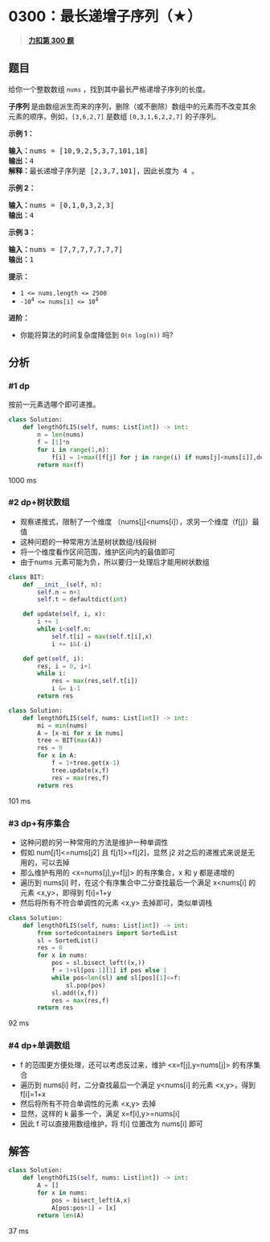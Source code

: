# 0300：最长递增子序列（★）


> <u>**[力扣第 300 题](https://leetcode.cn/problems/longest-increasing-subsequence/)**</u>

## 题目

<p>给你一个整数数组 <code>nums</code> ，找到其中最长严格递增子序列的长度。</p>

<p><strong>子序列 </strong>是由数组派生而来的序列，删除（或不删除）数组中的元素而不改变其余元素的顺序。例如，<code>[3,6,2,7]</code> 是数组 <code>[0,3,1,6,2,2,7]</code> 的子序列。</p>


<p><strong>示例 1：</strong></p>

<pre>
<strong>输入：</strong>nums = [10,9,2,5,3,7,101,18]
<strong>输出：</strong>4
<strong>解释：</strong>最长递增子序列是 [2,3,7,101]，因此长度为 4 。
</pre>

<p><strong>示例 2：</strong></p>

<pre>
<strong>输入：</strong>nums = [0,1,0,3,2,3]
<strong>输出：</strong>4
</pre>

<p><strong>示例 3：</strong></p>

<pre>
<strong>输入：</strong>nums = [7,7,7,7,7,7,7]
<strong>输出：</strong>1
</pre>



<p><strong>提示：</strong></p>

<ul>
<li><code>1 &lt;= nums.length &lt;= 2500</code></li>
<li><code>-10<sup>4</sup> &lt;= nums[i] &lt;= 10<sup>4</sup></code></li>
</ul>



<p><b>进阶：</b></p>

<ul>
<li>你能将算法的时间复杂度降低到 <code>O(n log(n))</code> 吗?</li>
</ul>


## 分析

### #1 dp

按前一元素选哪个即可递推。

```python
class Solution:
    def lengthOfLIS(self, nums: List[int]) -> int:
        n = len(nums)
        f = [1]*n
        for i in range(1,n):
            f[i] = 1+max([f[j] for j in range(i) if nums[j]<nums[i]],default=0)
        return max(f)
```
1000 ms

### #2 dp+树状数组

- 观察递推式，限制了一个维度 （nums[j]<nums[i]），求另一个维度（f[j]）最值
- 这种问题的一种常用方法是树状数组/线段树
- 将一个维度看作区间范围，维护区间内的最值即可
- 由于nums 元素可能为负，所以要归一处理后才能用树状数组


```python
class BIT:
    def __init__(self, n):
        self.n = n+1
        self.t = defaultdict(int)

    def update(self, i, x):
        i += 1
        while i<self.n:
            self.t[i] = max(self.t[i],x)
            i += i&(-i)

    def get(self, i):
        res, i = 0, i+1
        while i:
            res = max(res,self.t[i])
            i &= i-1
        return res

class Solution:
    def lengthOfLIS(self, nums: List[int]) -> int:
        mi = min(nums)
        A = [x-mi for x in nums]
        tree = BIT(max(A))
        res = 0
        for x in A:
            f = 1+tree.get(x-1)
            tree.update(x,f)
            res = max(res,f)
        return res
```
101 ms

### #3 dp+有序集合

- 这种问题的另一种常用的方法是维护一种单调性
- 假如 num[j1]<=nums[j2] 且 f[j1]>=f[j2]，显然 j2 对之后的递推式来说是无用的，可以去掉
- 那么维护有用的 <x=nums[j],y=f[j]> 的有序集合，x 和 y 都是递增的
- 遍历到 nums[i] 时，在这个有序集合中二分查找最后一个满足 x<nums[i] 的元素 <x,y>，即得到 f[i]=1+y
- 然后将所有不符合单调性的元素 <x,y> 去掉即可，类似单调栈

```python
class Solution:
    def lengthOfLIS(self, nums: List[int]) -> int:
        from sortedcontainers import SortedList
        sl = SortedList()
        res = 0
        for x in nums:
            pos = sl.bisect_left((x,))
            f = 1+sl[pos-1][1] if pos else 1
            while pos<len(sl) and sl[pos][1]<=f:
                sl.pop(pos)
            sl.add((x,f))
            res = max(res,f)
        return res
```
92 ms

### #4 dp+单调数组

- f 的范围更方便处理，还可以考虑反过来，维护  <x=f[j],y=nums[j]> 的有序集合
- 遍历到 nums[i] 时，二分查找最后一个满足 y<nums[i] 的元素 <x,y>，得到 f[i]=1+x
- 然后将所有不符合单调性的元素 <x,y> 去掉
- 显然，这样的 k 最多一个，满足 x=f[i],y>=nums[i]
- 因此 f 可以直接用数组维护，将 f[i] 位置改为 nums[i] 即可

## 解答

```python
class Solution:
    def lengthOfLIS(self, nums: List[int]) -> int:
        A = []
        for x in nums:
            pos = bisect_left(A,x)
            A[pos:pos+1] = [x]
        return len(A)
```
37 ms

